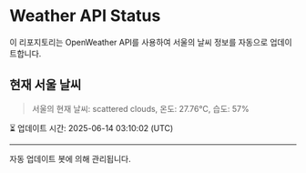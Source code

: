 
# Weather API Status

이 리포지토리는 OpenWeather API를 사용하여 서울의 날씨 정보를 자동으로 업데이트합니다.

## 현재 서울 날씨
> 서울의 현재 날씨: scattered clouds, 온도: 27.76°C, 습도: 57%

⏳ 업데이트 시간: 2025-06-14 03:10:02 (UTC)

---
자동 업데이트 봇에 의해 관리됩니다.
